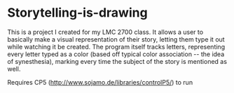 # Storytelling-is-drawing

This is a project I created for my LMC 2700 class. It allows a user to basically make a visual representation of their story,
letting them type it out while watching it be created. The program itself tracks letters, representing every letter typed as a color
(based off typical color association -- the idea of synesthesia), marking every time the subject of the story is mentioned as well. 

Requires CP5 (http://www.sojamo.de/libraries/controlP5/) to run
